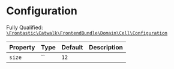 #  Configuration

Fully Qualified: [`\Frontastic\Catwalk\FrontendBundle\Domain\Cell\Configuration`](../../../../../src/php/FrontendBundle/Domain/Cell/Configuration.php)

Property|Type|Default|Description
--------|----|-------|-----------
`size`|``|`12`|

